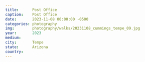 ```yaml
---
title:  	Post Office
caption:	Post Office
date:   	2023-11-08 00:00:00 -0500
categories: photography
img:		photography/walks/20231108_cummings_tempe_09.jpg
year:		2023
medium:
city:		Tempe
state:		Arizona
country:
---
```

